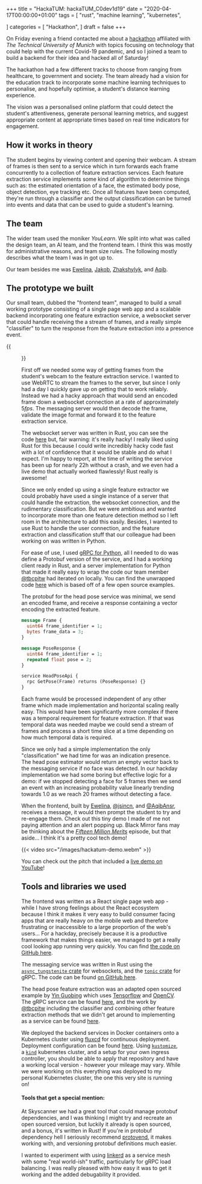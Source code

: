+++
title = "HackaTUM: hackaTUM_C0dev1d19"
date = "2020-04-17T00:00:00+01:00"
tags = [
  "rust",
  "machine learning",
  "kubernetes",

]
categories = [
  "Hackathon",
]
draft = false
+++

On Friday evening a friend contacted me about a [hackathon](https://covid19.hackatum.com) affiliated with _The Technical University of Munich_ with topics focusing on technology that could help with the current Covid-19 pandemic, and so I joined a team to build a backend for their idea and hacked all of Saturday!

The hackathon had a few different tracks to choose from ranging from healthcare, to government and society.  The team already had a vision for the education track to incorporate some machine learning techniques to personalise, and hopefully optimise, a student's distance learning experience.

The vision was a personalised online platform that could detect the student's attentiveness, generate personal learning metrics, and suggest appropriate content at appropriate times based on real time indicators for engagement.

## How it works in theory

The student begins by viewing content and opening their webcam. A stream of frames is then sent to a service which in turn forwards each frame concurrently to a collection of feature extraction services.  Each feature extraction service implements some kind of algorithm to determine things such as: the estimated orientation of a face, the estimated body pose, object detection, eye tracking etc. Once all features have been computed, they're run through a classifier and the output classification can be turned into events and data that can be used to guide a student's learning.

## The team

The wider team used the moniker _YouLearn_. We split into what was called the design team, an AI team, and the frontend team. I think this was mostly for administrative reasons, and team size rules. The following mostly describes what the team I was in got up to.

Our team besides me was [Ewelina](https://www.linkedin.com/in/ewelina-gromada-4a70ab119), [Jakob](https://twitter.com/jsincn), [Zhakshylyk](https://twitter.com/tbcpitw), and [Aqib](https://twitter.com/AqibAnsr).

## The prototype we built

Our small team, dubbed the "frontend team", managed to build a small working prototype consisting of a single page web app and a scalable backend incorporating one feature extraction service, a websocket server that could handle receiving the a stream of frames, and a really simple "classifier" to turn the response from the feature extraction into a presence event.

{{<figure src="/images/ml-architecture-hackathon.svg" caption="Architecture diagram, the feature extractor in blue is all we had time to build... 😞 the parts in red were aspirational 😃" >}}

First off we needed some way of getting frames from the student's webcam to the feature extraction service. I wanted to use WebRTC to stream the frames to the server, but since I only had a day I quickly gave up on getting that to work reliably. Instead we had a hacky approach that would send an encoded frame down a websocket connection at a rate of approximately $5fps$.  The messaging server would then decode the frame, validate the image format and forward it to the feature extraction service.

The websocket server was written in Rust, you can see the code [here](https://github.com/hack2020team/backend-services/tree/master/messaging) but, fair warning: it's really hacky! I really liked using Rust for this because I could write incredibly hacky code fast with a lot of confidence that it would be stable and do what I expect. I'm happy to report, at the time of writing the service has been up for nearly 22h without a crash, and we even had a live demo that actually worked flawlessly! Rust really is awesome!

Since we only ended up using a single feature extractor we could probably have used a single instance of a server that could handle the extraction, the websocket connection, and the rudimentary classification. But we were ambitious and wanted to incorporate more than one feature detection method so I left room in the architecture to add this easily.  Besides, I wanted to use Rust to handle the user connection, and the feature extraction and classification stuff that our colleague had been working on was written in Python.

For ease of use, I used [gRPC for Python](https://grpc.io/docs/tutorials/basic/python/), all I needed to do was define a Protobuf version of the service, and I had a working client ready in Rust, and a server implementation for Python that made it really easy to wrap the code our team member [@tbcpitw](https://twitter.com/tbcpitw) had iterated on locally. You can find the unwrapped code [here](https://github.com/nurlanov-zh/YouLearn-AI-team) which is based off of a few open source examples.

The protobuf for the head pose service was minimal, we send an encoded frame, and receive a response containing a vector encoding the extracted feature.

```proto
message Frame {
  uint64 frame_identifier = 1;
  bytes frame_data = 3; 
}

message PoseResponse {
  uint64 frame_identifier = 1;
  repeated float pose = 2;
}

service HeadPoseApi {
  rpc GetPose(Frame) returns (PoseResponse) {}
}
```


Each frame would be processed independent of any other frame which made implementation and horizontal scaling really easy. This would have been significantly more complex if there was a temporal requirement for feature extraction. If that was temporal data was needed maybe we could send a stream of frames and process a short time slice at a time depending on how much temporal data is required.

Since we only had a simple implementation the only "classification" we had time for was an indication presence. The head pose estimator would return an empty vector back to the messaging service if no face was detected. In our hackday implementation we had some boring but effective logic for a demo: if we stopped detecting a face for $5$ frames then we send an event with an increasing probability value linearly trending towards $1.0$ as we reach $20$ frames without detecting a face.

When the frontend, built by [Ewelina](https://www.linkedin.com/in/ewelina-gromada-4a70ab119), [@jsincn](https://twitter.com/jsincn), and [@AqibAnsr](https://twitter.com/AqibAnsr), receives a message, it would then prompt the student to try and re-engage them. Check out this tiny demo I made of me not paying attention and an alert popping up. Black Mirror fans may be thinking about the [_Fifteen Million Merits_](https://en.wikipedia.org/wiki/Fifteen_Million_Merits) episode, but that aside... I think it's a pretty cool tech demo!

{{< video src="/images/hackatum-demo.webm" >}}

You can check out the pitch that included a [live demo on YouTube](https://www.youtube.com/watch?v=wHf8OxEpl3A)!

## Tools and libraries we used

The frontend was written as a React single page web app - while I have strong feelings about the React ecosystem because I think it makes it very easy to build consumer facing apps that are really heavy on the mobile web and therefore frustrating or inaccessible to a large proportion of the web's users... For a hackday, precisely because it is a productive framework that makes things easier, we managed to get a really cool looking app running very quickly. You can find [the code on GitHub here](https://github.com/hack2020team/pe-fe).

The messaging service was written in Rust using the [`async_tungstenite` crate](https://docs.rs/async-tungstenite/) for websockets, and the [`tonic` crate](https://github.com/hyperium/tonic) for gRPC. The code can be found [on GitHub here](https://github.com/hack2020team/backend-services).

The head pose feature extraction was an adapted open sourced example by [Yin Guobing](https://github.com/yinguobing) which uses [Tensorflow](https://www.tensorflow.org/) and [OpenCV](https://opencv.org/). The gRPC service can be found [here](https://github.com/hack2020team/headpose-service/blob/5499f1b0361bc17d3fbec022aa579b4df6d17c6c/hack2020team/hptracker/main.py#L12), and the work by [@tbcpitw](https://twitter.com/tbcpitw) including the classifier and combining other feature extraction methods that we didn't get around to implementing as a service can be found [here](https://github.com/nurlanov-zh/YouLearn-AI-team).

We deployed the backend services in Docker containers onto a Kubernetes cluster using [fluxcd](https://fluxcd.io) for continuous deployment.  Deployment configuration can be found [here](https://github.com/hack2020team/backend-config). Using [`kustomize`](https://kustomize.io/), a [`kind`](https://kind.sigs.k8s.io/) kubernetes cluster, and a setup for your own ingress controller, you should be able to apply that repository and have a working local version - however your mileage may vary. While we were working on this everything was deployed to my personal Kubernetes cluster, the one this very site is running on!

#### Tools that get a special mention:

At Skyscanner we had a great tool that could manage protobuf dependencies, and I was thinking I might try and recreate an open sourced version, but luckily it already is open sourced, and a bonus, it's written in Rust! If you're in protobuf dependency hell I seriously recommend [protovend](https://github.com/keirlawson/protovend), it makes working with, and versioning protobuf definitions much easier.

I wanted to experiment with using [linkerd](https://linkerd.io) as a service mesh with some "real world-ish" traffic, particularly for gRPC load balancing. I was really pleased with how easy it was to get it working and the added debugability it provided.

